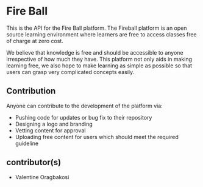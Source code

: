 # Fire Ball
This is the API for the Fire Ball platform. The Fireball platform is an open source learning environment where learners are free to access classes free of charge at zero cost.

We believe that knowledge is free and should be accessible to anyone irrespective of how much they have. This platform not only aids in making learning free, we also hope to make learning as simple as possible so that users can grasp very complicated concepts easily.

## Contribution
Anyone can contribute to the development of the platform via:
* Pushing code for updates or bug fix to their repository
* Designing a logo and branding
* Vetting content for approval
* Uploading free content for users which should meet the required guideline

## contributor(s)
* Valentine Oragbakosi